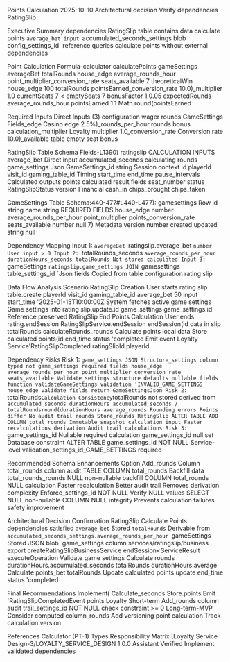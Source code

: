 Points Calculation 2025-10-10 Architectural decision Verify dependencies RatingSlip

Executive Summary dependencies RatingSlip table contains data calculate points `average_bet input `accumulated_seconds_settings blob config_settings_id` reference queries calculate points without external dependencies

Point Calculation Formula-calculator calculatePoints gameSettings averageBet totalRounds house_edge average_rounds_hour point_multiplier_conversion_rate seats_available 7 theoreticalWin house_edge 100 totalRounds pointsEarned_conversion_rate 10.0)\_multiplier 1.0 currentSeats 7 < emptySeats 7 bonusFactor 1 0.05 expectedRounds average_rounds_hour pointsEarned 1.1 Math.round(pointsEarned

Required Inputs Direct Inputs (3) configuration wager rounds GameSettings Fields_edge Casino edge 2.5%)\_rounds_per_hour rounds bonus calculation_multiplier Loyalty multiplier 1.0_conversion_rate Conversion rate 10.0)\_available table empty seat bonus

RatingSlip Table Schema Fields-L1390) ratingslip CALCULATION INPUTS average_bet Direct input accumulated_seconds calculating rounds game_settings Json GameSettings_id string Session context id playerId visit_id gaming_table_id Timing start_time end_time pause_intervals Calculated outputs points calculated result fields seat_number status RatingSlipStatus version Financial cash_in chips_brought chips_taken

GameSettings Table Schema:440-477#L440-L477): gamesettings Row id string name string REQUIRED FIELDS house_edge number average_rounds_per_hour point_multiplier points_conversion_rate seats_available number null 7) Metadata version number created updated string null

Dependency Mapping Input 1: `averageBet `ratingslip.average_bet `number User input > 0 Input 2: `totalRounds_seconds `average_rounds_per_hour durationHours_seconds totalRounds Not stored calculated Input 3: `gameSettings `ratingslip.game_settings JOIN `gamesettings table_settings_id `Json fields Copied from table configuration rating slip

Data Flow Analysis Scenario RatingSlip Creation User starts rating slip table.create playerId visit_id gaming_table_id average_bet 50 input start_time '2025-01-15T10:00:00Z System fetches active game settings Game settings into rating slip.update.id game_settings game_settings.id Reference preserved RatingSlip End Points Calculation User ends rating.endSession RatingSlipService.endSession endSession(id data in slip totalRounds calculateRounds_rounds Calculate points local data Store calculated points(id end_time status 'completed Emit event Loyalty Service'RatingSlipCompleted ratingSlipId playerId

Dependency Risks Risk 1: `game_settings JSON Structure_settings column typed not game_settings required fields house_edge average_rounds_per_hour point_multiplier_conversion_rate seats_available Validate_settings structure defaults nullable fields function validateGameSettings validation 'INVALID_GAME_SETTINGS house_edge validate fields return GameSettingsJson Risk 2: `totalRounds`Calculation Consistency`totalRounds not stored derived from `accumulated_seconds durationHours accumulated_seconds / totalRoundsround(durationHours average_rounds Rounding errors Points differ No audit trail rounds Store_rounds RatingSlip ALTER TABLE ADD COLUMN total_rounds Immutable snapshot calculation input Faster recalculations derivation Audit trail calculations Risk 3: `game_settings_id Nullable required calculation game_settings_id null set Database constraint ALTER TABLE game_settings_id NOT NULL Service-level validation_settings_id_GAME_SETTINGS required

Recommended Schema Enhancements Option Add_rounds Column total_rounds column audit TABLE COLUMN total_rounds Backfill data total_rounds_rounds NULL non-nullable backfill COLUMN total_rounds NULL calculation Faster recalculation Better audit trail Removes derivation complexity Enforce_settings_id NOT NULL Verify NULL values SELECT NULL non-nullable COLUMN NULL integrity Prevents calculation failures safety improvement

Architectural Decision Confirmation RatingSlip Calculate Points dependencies satisfied `average_bet` Stored `totalRounds` Derivable from `accumulated_seconds_settings.average_rounds_per_hour `gameSettings Stored JSON blob `game_settings column services/ratingslip/business export createRatingSlipBusinessService endSession<ServiceResult executeOperation Validate game settings Calculate rounds durationHours.accumulated_seconds totalRounds durationHours.average Calculate points_bet totalRounds Update calculated points update end_time status 'completed

Final Recommendations Implement( Calculate_seconds Store.points Emit `RatingSlipCompletedEvent points Loyalty Short-term Add_rounds column audit trail_settings_id NOT NULL check constraint >= 0 Long-term-MVP Consider computed column_rounds Add versioning point calculation Track calculation version

References Calculator (PT-1) Types Responsibility Matrix [Loyalty Service Design-3/LOYALTY_SERVICE_DESIGN 1.0.0 Assistant Verified Implement validated dependencies
